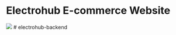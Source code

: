 <h1>Electrohub E-commerce Website</h1> 

<img src="https://github.com/user-attachments/assets/cd2902a8-9169-4c25-80bf-8c0656cdcba0">
#   e l e c t r o h u b - b a c k e n d  
 